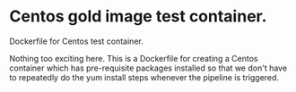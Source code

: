# Centos gold image test container.

Dockerfile for Centos test container.

Nothing too exciting here. This is a Dockerfile for creating a Centos container which has pre-requisite packages installed so that we don't have to repeatedly do the yum install steps whenever the pipeline is triggered.